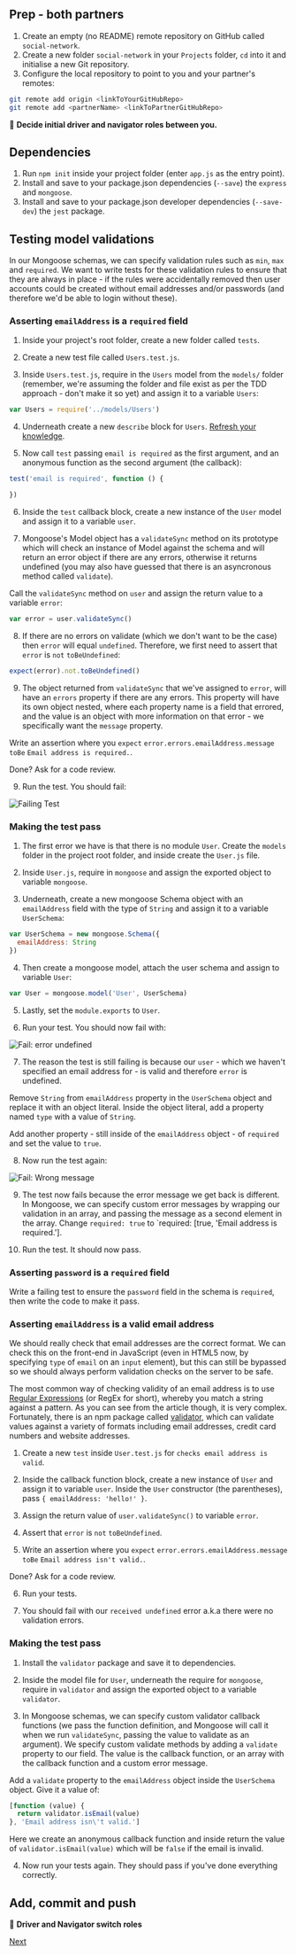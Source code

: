 ## Prep - both partners

1. Create an empty (no README) remote repository on GitHub called `social-network`.
2. Create a new folder `social-network` in your `Projects` folder, `cd` into it and initialise a new Git repository.
3. Configure the local repository to point to you and your partner's remotes:

```bash
git remote add origin <linkToYourGitHubRepo>
git remote add <partnerName> <linkToPartnerGitHubRepo>
```

:twisted_rightwards_arrows: **Decide initial driver and navigator roles between you.**

## Dependencies

1. Run `npm init` inside your project folder (enter `app.js` as the entry point).
2. Install and save to your package.json dependencies (`--save`) the `express` and `mongoose`.
3. Install and save to your package.json developer dependencies (`--save-dev`) the `jest` package.

## Testing model validations

In our Mongoose schemas, we can specify validation rules such as `min`, `max` and `required`. We want to write tests for these validation rules to ensure that they are always in place - if the rules were accidentally removed then user accounts could be created without email addresses and/or passwords (and therefore we'd be able to login without these).

### Asserting `emailAddress` is a `required` field

1. Inside your project's root folder, create a new folder called `tests`.

2. Create a new test file called `Users.test.js`.

3. Inside `Users.test.js`, require in the `Users` model from the `models/` folder (remember, we're assuming the folder and file exist as per the TDD approach - don't make it so yet) and assign it to a variable `Users`:

```js
var Users = require('../models/Users')
```

4. Underneath create a new `describe` block for `Users`. [Refresh your knowledge](https://github.com/MCRcodes/course/blob/master/week8/lesson1_part2.md).

<!-- 5. Inside the `describe` callback function block, declare a variable named `user`. Don't assign anything to it.

6. Underneath the `user` declaration - still inside of the callback function block - call `beforeEach`, passing an anonymous function as an argument to its callback parameter.

7. Inside the `beforeEach` callback function block, assign a new instance of `User` to the previously declared `user` variable.

Done? Ask for your code to be reviewed. -->

5. Now call `test` passing `email is required` as the first argument, and an anonymous function as the second argument (the callback):

```js
test('email is required', function () {

})
```

6. Inside the `test` callback block, create a new instance of the `User` model and assign it to a variable `user`.

7. Mongoose's Model object has a `validateSync` method on its prototype which will check an instance of Model against the schema and will return an error object if there are any errors, otherwise it returns undefined (you may also have guessed that there is an asyncronous method called `validate`).

Call the `validateSync` method on `user` and assign the return value to a variable `error`:

```js
var error = user.validateSync()
```

8. If there are no errors on validate (which we don't want to be the case) then `error` will equal `undefined`. Therefore, we first need to assert that `error` is `not` `toBeUndefined`:

```js
expect(error).not.toBeUndefined()
```

9. The object returned from `validateSync` that we've assigned to `error`, will have an `errors` property if there are any errors. This property will have its own object nested, where each property name is a field that errored, and the value is an object with more information on that error - we specifically want the `message` property. 

Write an assertion where you `expect` `error.errors.emailAddress.message` `toBe` `Email address is required.`.

Done? Ask for a code review.

9. Run the test. You should fail:

![Failing Test](images/testfail.png)

### Making the test pass

1. The first error we have is that there is no module `User`. Create the `models` folder in the project root folder, and inside create the `User.js` file.

2. Inside `User.js`, require in `mongoose` and assign the exported object to variable `mongoose`.

3. Underneath, create a new mongoose Schema object with an `emailAddress` field with the type of `String` and assign it to a variable `UserSchema`:

```js
var UserSchema = new mongoose.Schema({
  emailAddress: String
})
```

4. Then create a mongoose model, attach the user schema and assign to variable `User`:

```js
var User = mongoose.model('User', UserSchema)
```

5. Lastly, set the `module.exports` to `User`.

6. Run your test. You should now fail with: 

![Fail: error undefined](images/testfail_undefined.png)

7. The reason the test is still failing is because our `user` - which we haven't specified an email address for - is valid and therefore `error` is undefined.

Remove `String` from `emailAddress` property in the `UserSchema` object and replace it with an object literal. Inside the object literal, add a property named `type` with a value of `String`. 

Add another property - still inside of the `emailAddress` object - of `required` and set the value to `true`.

8. Now run the test again:

![Fail: Wrong message](images/failWrongMessage.png)

9. The test now fails because the error message we get back is different. In Mongoose, we can specify custom error messages by wrapping our validation in an array, and passing the message as a second element in the array. Change `required: true` to `required: [true, 'Email address is required.'].

10. Run the test. It should now pass.

### Asserting `password` is a `required` field

Write a failing test to ensure the `password` field in the schema is `required`, then write the code to make it pass.

### Asserting `emailAddress` is a valid email address

We should really check that email addresses are the correct format. We can check this on the front-end in JavaScript (even in HTML5 now, by specifying `type` of `email` on an `input` element), but this can still be bypassed so we should always perform validation checks on the server to be safe. 

The most common way of checking validity of an email address is to use [Regular Expressions](https://en.wikipedia.org/wiki/Regular_expression) (or RegEx for short), whereby you match a string against a pattern. As you can see from the article though, it is very complex. Fortunately, there is an npm package called [validator](https://github.com/chriso/validator.js), which can validate values against a variety of formats including email addresses, credit card numbers and website addresses.

1. Create a new `test` inside `User.test.js` for `checks email address is valid`.

2. Inside the callback function block, create a new instance of `User` and assign it to variable `user`. Inside the `User` constructor (the parentheses), pass `{ emailAddress: 'hello!' }`.

3. Assign the return value of `user.validateSync()` to variable `error`.

4. Assert that `error` is `not` `toBeUndefined`.

5. Write an assertion where you `expect` `error.errors.emailAddress.message` `toBe` `Email address isn't valid.`.

Done? Ask for a code review.

6. Run your tests. 

7. You should fail with our `received undefined` error a.k.a there were no validation errors.

### Making the test pass

1. Install the `validator` package and save it to dependencies.

2. Inside the model file for `User`, underneath the require for `mongoose`, require in `validator` and assign the exported object to a variable `validator`.

3. In Mongoose schemas, we can specify custom validator callback functions (we pass the function definition, and Mongoose will call it when we run `validateSync`, passing the value to validate as an argument). We specify custom validate methods by adding a `validate` property to our field. The value is the callback function, or an array with the callback function and a custom error message.

Add a `validate` property to the `emailAddress` object inside the `UserSchema` object. Give it a value of: 

```js
[function (value) {
  return validator.isEmail(value)
}, 'Email address isn\'t valid.']
```

Here we create an anonymous callback function and inside return the value of `validator.isEmail(value)` which will be `false` if the email is invalid.

4. Now run your tests again. They should pass if you've done everything correctly.

## Add, commit and push

:twisted_rightwards_arrows: **Driver and Navigator switch roles**

[Next](lesson1_part3.md)